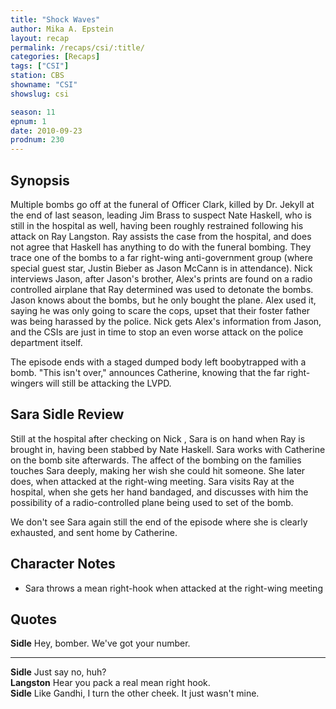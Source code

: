 ```yaml
---
title: "Shock Waves"
author: Mika A. Epstein
layout: recap
permalink: /recaps/csi/:title/
categories: [Recaps]
tags: ["CSI"]
station: CBS
showname: "CSI"
showslug: csi

season: 11
epnum: 1  
date: 2010-09-23
prodnum: 230  
---
```


## Synopsis

Multiple bombs go off at the funeral of Officer Clark, killed by Dr. Jekyll at the end of last season, leading Jim Brass to suspect Nate Haskell, who is still in the hospital as well, having been roughly restrained following his attack on Ray Langston. Ray assists the case from the hospital, and does not agree that Haskell has anything to do with the funeral bombing. They trace one of the bombs to a far right-wing anti-government group (where special guest star, Justin Bieber as Jason McCann is in attendance). Nick interviews Jason, after Jason's brother, Alex's prints are found on a radio controlled airplane that Ray determined was used to detonate the bombs. Jason knows about the bombs, but he only bought the plane. Alex used it, saying he was only going to scare the cops, upset that their foster father was being harassed by the police. Nick gets Alex's information from Jason, and the CSIs are just in time to stop an even worse attack on the police department itself.

The episode ends with a staged dumped body left boobytrapped with a bomb. "This isn't over," announces Catherine, knowing that the far right-wingers will still be attacking the LVPD.

## Sara Sidle Review

Still at the hospital after checking on Nick , Sara is on hand when Ray is brought in, having been stabbed by Nate Haskell. Sara works with Catherine on the bomb site afterwards. The affect of the bombing on the families touches Sara deeply, making her wish she could hit someone. She later does, when attacked at the right-wing meeting. Sara visits Ray at the hospital, when she gets her hand bandaged, and discusses with him the possibility of a radio-controlled plane being used to set of the bomb.

We don't see Sara again still the end of the episode where she is clearly exhausted, and sent home by Catherine.

## Character Notes

* Sara throws a mean right-hook when attacked at the right-wing meeting

## Quotes

**Sidle** Hey, bomber. We've got your number.

* * *

**Sidle** Just say no, huh?  
**Langston** Hear you pack a real mean right hook.  
**Sidle** Like Gandhi, I turn the other cheek. It just wasn't mine.